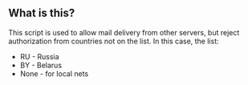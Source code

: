 ## What is this?
This script is used to allow mail delivery from other servers, but reject authorization from countries not on the list.
In this case, the list:
- RU - Russia
- BY - Belarus
- None - for local nets

